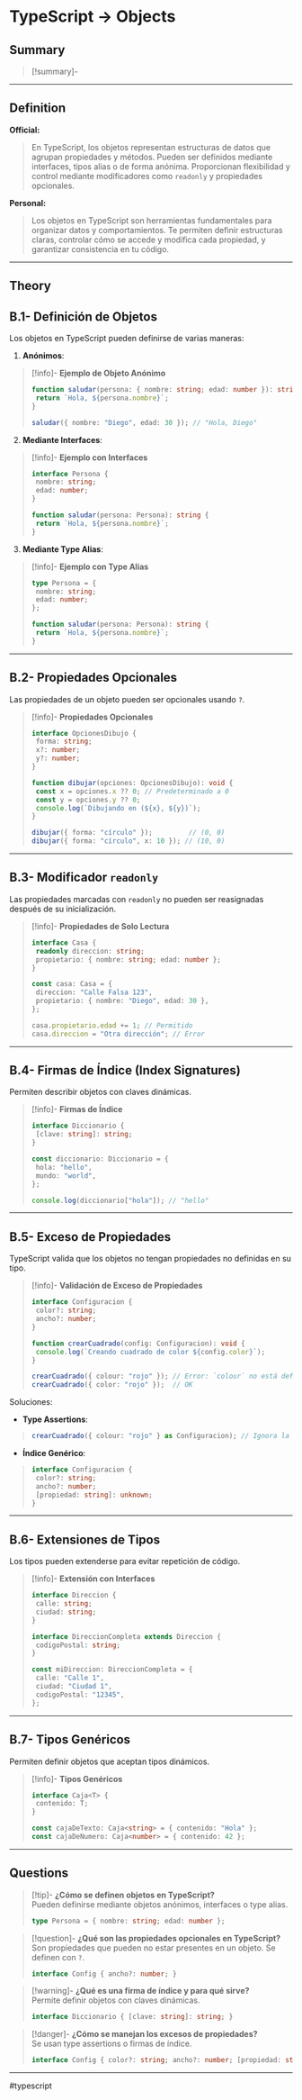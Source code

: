 # TypeScript -> Objects

## Summary
> [!summary]-
> 
- - - 

## Definition

**Official:**  
> En TypeScript, los objetos representan estructuras de datos que agrupan propiedades y métodos. Pueden ser definidos mediante interfaces, tipos alias o de forma anónima. Proporcionan flexibilidad y control mediante modificadores como `readonly` y propiedades opcionales.

**Personal:**  
> Los objetos en TypeScript son herramientas fundamentales para organizar datos y comportamientos. Te permiten definir estructuras claras, controlar cómo se accede y modifica cada propiedad, y garantizar consistencia en tu código.

---

## Theory

## B.1- Definición de Objetos

Los objetos en TypeScript pueden definirse de varias maneras:

1. **Anónimos**:
>[!info]- **Ejemplo de Objeto Anónimo**
>```typescript
>function saludar(persona: { nombre: string; edad: number }): string {
>  return `Hola, ${persona.nombre}`;
>}
>
>saludar({ nombre: "Diego", edad: 30 }); // "Hola, Diego"
>```

2. **Mediante Interfaces**:
>[!info]- **Ejemplo con Interfaces**
>```typescript
>interface Persona {
>  nombre: string;
>  edad: number;
>}
>
>function saludar(persona: Persona): string {
>  return `Hola, ${persona.nombre}`;
>}
>```

3. **Mediante Type Alias**:
>[!info]- **Ejemplo con Type Alias**
>```typescript
>type Persona = {
>  nombre: string;
>  edad: number;
>};
>
>function saludar(persona: Persona): string {
>  return `Hola, ${persona.nombre}`;
>}
>```

---

## B.2- Propiedades Opcionales

Las propiedades de un objeto pueden ser opcionales usando `?`.

>[!info]- **Propiedades Opcionales**
>```typescript
>interface OpcionesDibujo {
>  forma: string;
>  x?: number;
>  y?: number;
>}
>
>function dibujar(opciones: OpcionesDibujo): void {
>  const x = opciones.x ?? 0; // Predeterminado a 0
>  const y = opciones.y ?? 0;
>  console.log(`Dibujando en (${x}, ${y})`);
>}
>
>dibujar({ forma: "círculo" });         // (0, 0)
>dibujar({ forma: "círculo", x: 10 }); // (10, 0)
>```

---

## B.3- Modificador `readonly`

Las propiedades marcadas con `readonly` no pueden ser reasignadas después de su inicialización.

>[!info]- **Propiedades de Solo Lectura**
>```typescript
>interface Casa {
>  readonly direccion: string;
>  propietario: { nombre: string; edad: number };
>}
>
>const casa: Casa = {
>  direccion: "Calle Falsa 123",
>  propietario: { nombre: "Diego", edad: 30 },
>};
>
>casa.propietario.edad += 1; // Permitido
>casa.direccion = "Otra dirección"; // Error
>```

---

## B.4- Firmas de Índice (Index Signatures)

Permiten describir objetos con claves dinámicas.

>[!info]- **Firmas de Índice**
>```typescript
>interface Diccionario {
>  [clave: string]: string;
>}
>
>const diccionario: Diccionario = {
>  hola: "hello",
>  mundo: "world",
>};
>
>console.log(diccionario["hola"]); // "hello"
>```

---

## B.5- Exceso de Propiedades

TypeScript valida que los objetos no tengan propiedades no definidas en su tipo.

>[!info]- **Validación de Exceso de Propiedades**
>```typescript
>interface Configuracion {
>  color?: string;
>  ancho?: number;
>}
>
>function crearCuadrado(config: Configuracion): void {
>  console.log(`Creando cuadrado de color ${config.color}`);
>}
>
>crearCuadrado({ colour: "rojo" }); // Error: `colour` no está definido
>crearCuadrado({ color: "rojo" });  // OK
>```

Soluciones:  
- **Type Assertions**:
>```typescript
>crearCuadrado({ colour: "rojo" } as Configuracion); // Ignora la validación
>```

- **Índice Genérico**:
>```typescript
>interface Configuracion {
>  color?: string;
>  ancho?: number;
>  [propiedad: string]: unknown;
>}
>```

---

## B.6- Extensiones de Tipos

Los tipos pueden extenderse para evitar repetición de código.

>[!info]- **Extensión con Interfaces**
>```typescript
>interface Direccion {
>  calle: string;
>  ciudad: string;
>}
>
>interface DireccionCompleta extends Direccion {
>  codigoPostal: string;
>}
>
>const miDireccion: DireccionCompleta = {
>  calle: "Calle 1",
>  ciudad: "Ciudad 1",
>  codigoPostal: "12345",
>};
>```

---

## B.7- Tipos Genéricos

Permiten definir objetos que aceptan tipos dinámicos.

>[!info]- **Tipos Genéricos**
>```typescript
>interface Caja<T> {
>  contenido: T;
>}
>
>const cajaDeTexto: Caja<string> = { contenido: "Hola" };
>const cajaDeNumero: Caja<number> = { contenido: 42 };
>```

---

## Questions

>[!tip]- **¿Cómo se definen objetos en TypeScript?**  
> Pueden definirse mediante objetos anónimos, interfaces o type alias.  
>```typescript
>type Persona = { nombre: string; edad: number };
>```

>[!question]- **¿Qué son las propiedades opcionales en TypeScript?**  
> Son propiedades que pueden no estar presentes en un objeto. Se definen con `?`.  
>```typescript
>interface Config { ancho?: number; }
>```

>[!warning]- **¿Qué es una firma de índice y para qué sirve?**  
> Permite definir objetos con claves dinámicas.  
>```typescript
>interface Diccionario { [clave: string]: string; }
>```

>[!danger]- **¿Cómo se manejan los excesos de propiedades?**  
> Se usan type assertions o firmas de índice.  
>```typescript
>interface Config { color?: string; ancho?: number; [propiedad: string]: unknown; }
>```
- - - 
#typescript 